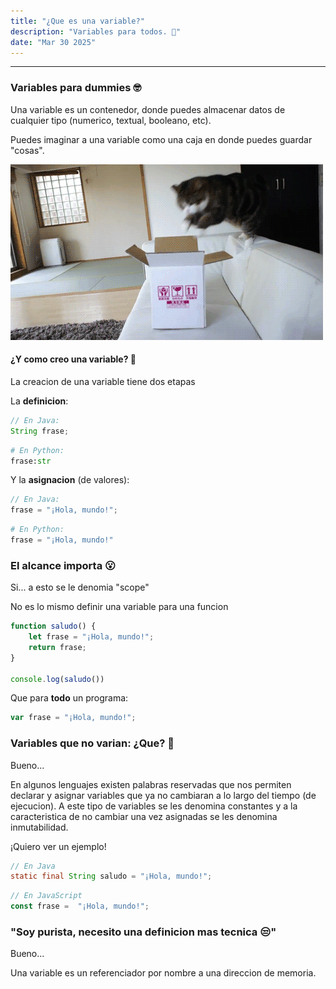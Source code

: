 ```yaml
---
title: "¿Que es una variable?"
description: "Variables para todos. 👀"
date: "Mar 30 2025"
---
```


---

### Variables para dummies 🤓

Una variable es un contenedor, donde puedes almacenar datos de cualquier tipo (numerico, textual, booleano, etc).

Puedes imaginar a una variable como una caja en donde puedes guardar "cosas".

![Gato entrando a una caja](./gato.gif)

#### ¿Y como creo una variable? 👀

La creacion de una variable tiene dos etapas

La **definicion**:
```java
// En Java:
String frase;
```
```python
# En Python:
frase:str
```

Y la **asignacion** (de valores):
```java
// En Java:
frase = "¡Hola, mundo!";
```
```python
# En Python:
frase = "¡Hola, mundo!"
```


### El alcance importa 😮

Si... a esto se le denomia "scope"

No es lo mismo definir una variable para una funcion

```js
function saludo() {
    let frase = "¡Hola, mundo!";
    return frase;
}

console.log(saludo())
```

Que para **todo** un programa: 
```js
var frase = "¡Hola, mundo!"; 
```
### Variables que no varian: ¿Que? 🤔
Bueno...

En algunos lenguajes existen palabras reservadas que nos permiten declarar y asignar variables que ya no cambiaran a lo largo del tiempo (de ejecucion). A este tipo de variables se les denomina constantes y a la caracteristica de no cambiar una vez asignadas se les denomina inmutabilidad.

¡Quiero ver un ejemplo!

```java
// En Java
static final String saludo = "¡Hola, mundo!";
```

```js
// En JavaScript
const frase =  "¡Hola, mundo!"; 
```

### "Soy purista, necesito una definicion mas tecnica 😒"

Bueno...

Una variable es un referenciador por nombre a una direccion de memoria.